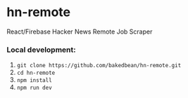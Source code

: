 hn-remote
================

React/Firebase Hacker News Remote Job Scraper

### Local development:

1. `git clone https://github.com/bakedbean/hn-remote.git`
2. `cd hn-remote`
3. `npm install`
4. `npm run dev`
